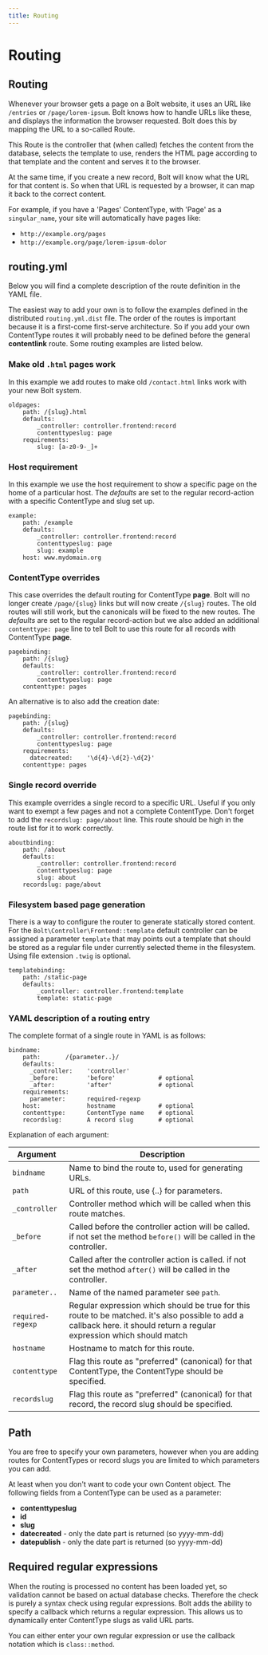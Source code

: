 ```yaml
---
title: Routing
---
```

Routing
=======

Routing
-------

Whenever your browser gets a page on a Bolt website, it uses an URL like
`/entries` or `/page/lorem-ipsum`. Bolt knows how to handle URLs like these, and
displays the information the browser requested. Bolt does this by mapping the
URL to a so-called Route.

This Route is the controller that (when called) fetches the content from the
database, selects the template to use, renders the HTML page according to that
template and the content and serves it to the browser.

At the same time, if you create a new record, Bolt will know what the URL for
that content is. So when that URL is requested by a browser, it can map it back
to the correct content.

For example, if you have a 'Pages' ContentType, with 'Page' as a
`singular_name`, your site will automatically have pages like:

  - `http://example.org/pages`
  - `http://example.org/page/lorem-ipsum-dolor`

## routing.yml

Below you will find a complete description of the route definition in the YAML
file.

The easiest way to add your own is to follow the examples defined in the
distributed `routing.yml.dist` file. The order of the routes is important
because it is a first-come first-serve architecture. So if you add your own
ContentType routes it will probably need to be defined before the general
**contentlink** route. Some routing examples are listed below.

### Make old `.html` pages work

In this example we add routes to make old `/contact.html` links work with your
new Bolt system.

```
oldpages:
    path: /{slug}.html
    defaults:
        _controller: controller.frontend:record
        contenttypeslug: page
    requirements:
        slug: [a-z0-9-_]+
```

### Host requirement

In this example we use the host requirement to show a specific page on the home
of a particular host. The _defaults_ are set to the regular record-action with a
specific ContentType and slug set up.

```
example:
    path: /example
    defaults:
        _controller: controller.frontend:record
        contenttypeslug: page
        slug: example
    host: www.mydomain.org
```

### ContentType overrides

This case overrides the default routing for ContentType **page**. Bolt will no
longer create `/page/{slug}` links but will now create `/{slug}` routes. The old
routes will still work, but the canonicals will be fixed to the new routes. The
_defaults_ are set to the regular record-action but we also added an additional
`contenttype: page` line to tell Bolt to use this route for all records with
ContentType **page**.

```
pagebinding:
    path: /{slug}
    defaults:
        _controller: controller.frontend:record
        contenttypeslug: page
    contenttype: pages
```

An alternative is to also add the creation date:

```
pagebinding:
    path: /{slug}
    defaults:
        _controller: controller.frontend:record
        contenttypeslug: page
    requirements:
      datecreated:    '\d{4}-\d{2}-\d{2}'
    contenttype: pages
```

### Single record override

This example overrides a single record to a specific URL. Useful if you only
want to exempt a few pages and not a complete ContentType. Don't forget to add
the `recordslug: page/about` line. This route should be high in the route list
for it to work correctly.

```
aboutbinding:
    path: /about
    defaults:
        _controller: controller.frontend:record
        contenttypeslug: page
        slug: about
    recordslug: page/about
```

### Filesystem based page generation

There is a way to configure the router to generate statically stored content.
For the `Bolt\Controller\Frontend::template` default controller can be assigned
a parameter `template` that may points out a template that should be stored as a
regular file under currently selected theme in the filesystem. Using file
extension `.twig` is optional.

```
templatebinding:
    path: /static-page
    defaults:
        _controller: controller.frontend:template
        template: static-page
```

### YAML description of a routing entry

The complete format of a single route in YAML is as follows:

```
bindname:
    path:       /{parameter..}/
    defaults:
      _controller:    'controller'
      _before:        'before'            # optional
      _after:         'after'             # optional
    requirements:
      parameter:      required-regexp
    host:             hostname            # optional
    contenttype:      ContentType name    # optional
    recordslug:       A record slug       # optional
```

Explanation of each argument:

| Argument   | Description |
|------------|-------------|
| `bindname`    | Name to bind the route to, used for generating URLs.
| `path`        | URL of this route, use {..} for parameters.
| `_controller` | Controller method which will be called when this route matches.
| `_before`     | Called before the controller action will be called. if not set the method `before()` will be called in the controller.
| `_after`      | Called after the controller action is called. if not set the method `after()` will be called in the controller.
| `parameter..` | Name of the named parameter see `path`.
| `required-regexp` | Regular expression which should be true for this route to be matched. it's also possible to add a callback here. it should return a regular expression which should match
| `hostname`    | Hostname to match for this route.
| `contenttype` | Flag this route as "preferred" (canonical) for that ContentType, the ContentType should be specified.
| `recordslug`  | Flag this route as "preferred" (canonical) for that record, the record slug should be specified.

Path
----

You are free to specify your own parameters, however when you are adding routes
for ContentTypes or record slugs you are limited to which parameters you can
add.

At least when you don't want to code your own Content object. The following
fields from a ContentType can be used as a parameter:

  - **contenttypeslug**
  - **id**
  - **slug**
  - **datecreated** - only the date part is returned (so yyyy-mm-dd)
  - **datepublish** - only the date part is returned (so yyyy-mm-dd)

Required regular expressions
----------------------------

When the routing is processed no content has been loaded yet, so validation
cannot be based on actual database checks. Therefore the check is purely a
syntax check using regular expressions. Bolt adds the ability to specify a
callback which returns a regular expression. This allows us to dynamically enter
ContentType slugs as valid URL parts.

You can either enter your own regular expression or use the callback notation
which is `class::method`.
